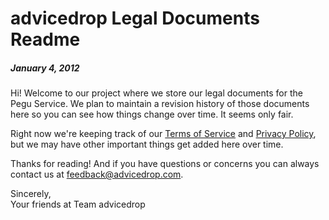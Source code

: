 # advicedrop Legal Documents Readme
##### January 4, 2012

Hi! Welcome to our project where we store our legal documents for the Pegu Service. We plan to maintain a
revision history of those documents here so you can see how things change over time. It seems only fair.

Right now we're keeping track of our [Terms of Service](/pegulabs/terms/blob/master/terms_of_service.md)
and [Privacy Policy](/pegulabs/terms/blob/master/privacy_policy.md), but we may have other important things
get added here over time.

Thanks for reading! And if you have questions or concerns you can always contact us at
[feedback@advicedrop.com](mailto:feedback@advicedrop.com).

Sincerely,  
Your friends at Team advicedrop
